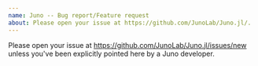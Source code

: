 ```yaml
---
name: Juno -- Bug report/Feature request
about: Please open your issue at https://github.com/JunoLab/Juno.jl/.
---
```


Please open your issue at https://github.com/JunoLab/Juno.jl/issues/new unless you've been explicitly pointed here by a Juno developer.
